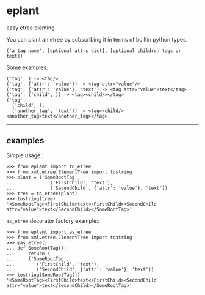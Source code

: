 eplant
======

easy etree planting

You can plant an etree by subscribing it in terms of builtin python types.

    ('a tag name', [optional attrs dict], [optional children tags or text])

Some examples:

    ('tag', ) -> <tag/>
    ('tag', {'attr': 'value'}) -> <tag attr="value"/>
    ('tag', {'attr': 'value'}, 'text') -> <tag attr="value">text</tag>
    ('tag', ('child', )) -> <tag><child/></tag>
    ('tag',
      ('child', ),
      ('another_tag', 'text')) -> <tag><child/><another_tag>text</another_tag></tag>


--------
examples
--------

Simple usage::

    >>> from eplant import to_etree
    >>> from xml.etree.ElementTree import tostring
    >>> plant = ('SomeRootTag',
    ...             ('FirstChild', 'text'),
    ...             ('SecondChild', {'attr': 'value'}, 'text'))
    >>> tree = to_etree(plant)
    >>> tostring(tree)
    '<SomeRootTag><FirstChild>text</FirstChild><SecondChild attr="value">text</SecondChild></SomeRootTag>'

`as_etree` decorator factory example::

    >>> from eplant import as_etree
    >>> from xml.etree.ElementTree import tostring
    >>> @as_etree()
    ... def SomeRootTag():
    ...     return \
    ...     ('SomeRootTag',
    ...        ('FirstChild', 'text'),
    ...        ('SecondChild', {'attr': 'value'}, 'text'))
    >>> tostring(SomeRootTag())
    '<SomeRootTag><FirstChild>text</FirstChild><SecondChild attr="value">text</SecondChild></SomeRootTag>'


